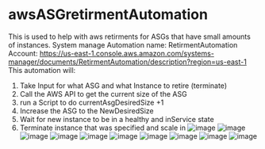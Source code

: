 # awsASGretirmentAutomation
This is used to help with aws retirments for ASGs that have small amounts of instances. 
System manage Automation name: RetirmentAutomation
Account: 
https://us-east-1.console.aws.amazon.com/systems-manager/documents/RetirmentAutomation/description?region=us-east-1
This automation will:
1. Take Input for what ASG and what Instance to retire (terminate)
2. Call the AWS API to get the current size of the ASG
3. run a Script to do currentAsgDesiredSize +1
4. Increase the ASG to the NewDesiredSize
5. Wait for new instance to be in a healthy and inService state
6. Terminate instance that was specified and scale in 
![image](https://user-images.githubusercontent.com/46686598/180082486-0a3a2eb3-cc3b-4230-b0ee-5499fd301491.png)
![image](https://user-images.githubusercontent.com/46686598/180082517-033baed9-3aa1-4b2c-a948-121ff089a6d2.png)
![image](https://user-images.githubusercontent.com/46686598/180082575-75dfc55e-769e-4550-a2be-52de934418fa.png)
![image](https://user-images.githubusercontent.com/46686598/180082612-d4ca7405-d132-479e-af78-09ff1c019c07.png)
![image](https://user-images.githubusercontent.com/46686598/180082631-4e3482b0-e261-4b69-ae81-0aa6a4cd8c03.png)
![image](https://user-images.githubusercontent.com/46686598/180082651-22bd73ba-ace1-48b4-9dbc-085c50abf1db.png)
![image](https://user-images.githubusercontent.com/46686598/180082665-09db5cb1-fb8b-48b3-a4e0-3d13b8d14b6c.png)
![image](https://user-images.githubusercontent.com/46686598/180082684-36e89e3c-85a4-4f8b-93ae-65a8b791b2c9.png)
![image](https://user-images.githubusercontent.com/46686598/180082700-bcd310d0-91ab-4a87-b274-89095fc81d8d.png)
![image](https://user-images.githubusercontent.com/46686598/180082729-5449a032-4fd9-42a1-829b-25d0d264d009.png)
